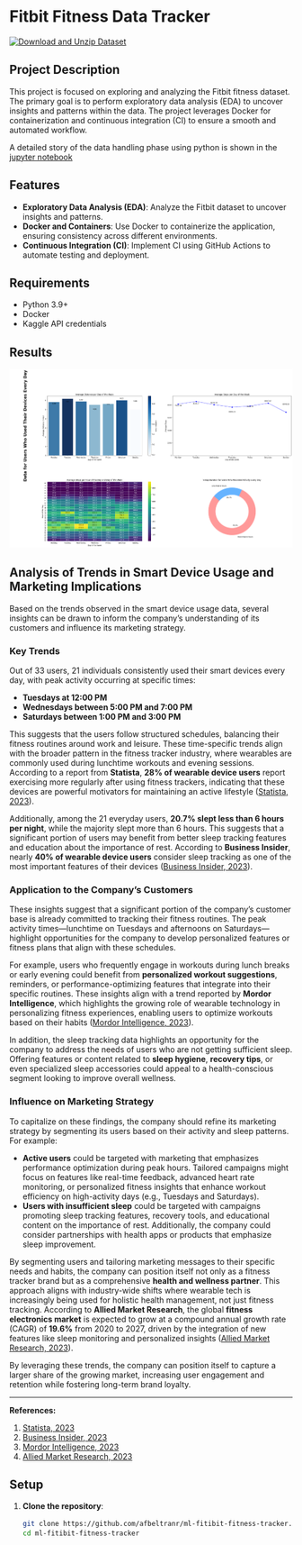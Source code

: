 # Fitbit Fitness Data Tracker

[![Download and Unzip Dataset](https://github.com/afbeltranr/ml-fitibit-fitness-tracker/actions/workflows/python-app.yml/badge.svg)](https://github.com/afbeltranr/ml-fitibit-fitness-tracker/actions/workflows/python-app.yml)

## Project Description

This project is focused on exploring and analyzing the Fitbit fitness dataset. The primary goal is to perform exploratory data analysis (EDA) to uncover insights and patterns within the data. The project leverages Docker for containerization and continuous integration (CI) to ensure a smooth and automated workflow.

A detailed story of the data handling phase using python is shown in the [ jupyter notebook  ](/notebooks/ExploratoryDataAnalysis.ipynb)

## Features

- **Exploratory Data Analysis (EDA)**: Analyze the Fitbit dataset to uncover insights and patterns.
- **Docker and Containers**: Use Docker to containerize the application, ensuring consistency across different environments.
- **Continuous Integration (CI)**: Implement CI using GitHub Actions to automate testing and deployment.

## Requirements

- Python 3.9+
- Docker
- Kaggle API credentials

## Results 

![alt text](image.png)

## Analysis of Trends in Smart Device Usage and Marketing Implications

Based on the trends observed in the smart device usage data, several insights can be drawn to inform the company’s understanding of its customers and influence its marketing strategy.

### Key Trends
Out of 33 users, 21 individuals consistently used their smart devices every day, with peak activity occurring at specific times:
- **Tuesdays at 12:00 PM**
- **Wednesdays between 5:00 PM and 7:00 PM**
- **Saturdays between 1:00 PM and 3:00 PM**

This suggests that the users follow structured schedules, balancing their fitness routines around work and leisure. These time-specific trends align with the broader pattern in the fitness tracker industry, where wearables are commonly used during lunchtime workouts and evening sessions. According to a report from **Statista**, **28% of wearable device users** report exercising more regularly after using fitness trackers, indicating that these devices are powerful motivators for maintaining an active lifestyle ([Statista, 2023](https://www.statista.com/statistics/794849/wearable-device-exercise-more/)).

Additionally, among the 21 everyday users, **20.7% slept less than 6 hours per night**, while the majority slept more than 6 hours. This suggests that a significant portion of users may benefit from better sleep tracking features and education about the importance of rest. According to **Business Insider**, nearly **40% of wearable device users** consider sleep tracking as one of the most important features of their devices ([Business Insider, 2023](https://www.businessinsider.com/sleep-tracking-in-wearable-tech-market-growth-2019-11)).

### Application to the Company’s Customers
These insights suggest that a significant portion of the company’s customer base is already committed to tracking their fitness routines. The peak activity times—lunchtime on Tuesdays and afternoons on Saturdays—highlight opportunities for the company to develop personalized features or fitness plans that align with these schedules. 

For example, users who frequently engage in workouts during lunch breaks or early evening could benefit from **personalized workout suggestions**, reminders, or performance-optimizing features that integrate into their specific routines. These insights align with a trend reported by **Mordor Intelligence**, which highlights the growing role of wearable technology in personalizing fitness experiences, enabling users to optimize workouts based on their habits ([Mordor Intelligence, 2023](https://www.mordorintelligence.com/industry-reports/wearable-fitness-technology-market)).

In addition, the sleep tracking data highlights an opportunity for the company to address the needs of users who are not getting sufficient sleep. Offering features or content related to **sleep hygiene**, **recovery tips**, or even specialized sleep accessories could appeal to a health-conscious segment looking to improve overall wellness.

### Influence on Marketing Strategy
To capitalize on these findings, the company should refine its marketing strategy by segmenting its users based on their activity and sleep patterns. For example:
- **Active users** could be targeted with marketing that emphasizes performance optimization during peak hours. Tailored campaigns might focus on features like real-time feedback, advanced heart rate monitoring, or personalized fitness insights that enhance workout efficiency on high-activity days (e.g., Tuesdays and Saturdays).
- **Users with insufficient sleep** could be targeted with campaigns promoting sleep tracking features, recovery tools, and educational content on the importance of rest. Additionally, the company could consider partnerships with health apps or products that emphasize sleep improvement.

By segmenting users and tailoring marketing messages to their specific needs and habits, the company can position itself not only as a fitness tracker brand but as a comprehensive **health and wellness partner**. This approach aligns with industry-wide shifts where wearable tech is increasingly being used for holistic health management, not just fitness tracking. According to **Allied Market Research**, the global **fitness electronics market** is expected to grow at a compound annual growth rate (CAGR) of **19.6%** from 2020 to 2027, driven by the integration of new features like sleep monitoring and personalized insights ([Allied Market Research, 2023](https://www.alliedmarketresearch.com/fitness-tracker-market-A11348)).

By leveraging these trends, the company can position itself to capture a larger share of the growing market, increasing user engagement and retention while fostering long-term brand loyalty.

---

**References:**
1. [Statista, 2023](https://www.statista.com/statistics/794849/wearable-device-exercise-more/)
2. [Business Insider, 2023](https://www.businessinsider.com/sleep-tracking-in-wearable-tech-market-growth-2019-11)
3. [Mordor Intelligence, 2023](https://www.mordorintelligence.com/industry-reports/wearable-fitness-technology-market)
4. [Allied Market Research, 2023](https://www.alliedmarketresearch.com/fitness-tracker-market-A11348)


## Setup

1. **Clone the repository**:
   ```bash
   git clone https://github.com/afbeltranr/ml-fitibit-fitness-tracker.git
   cd ml-fitibit-fitness-tracker
